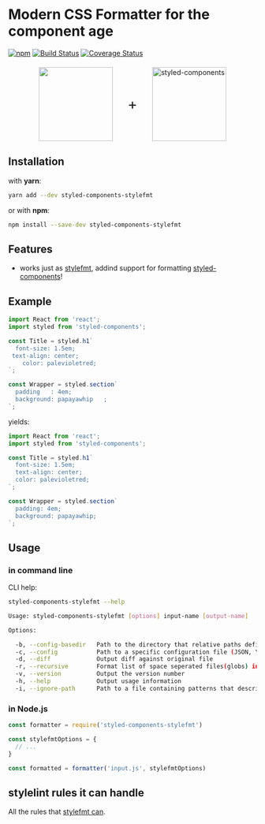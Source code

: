 # Modern CSS Formatter for the component age

[![npm](https://img.shields.io/npm/v/styled-components-stylefmt.svg)](https://www.npmjs.com/package/styled-components-stylefmt)
[![Build Status](https://travis-ci.org/EnoahNetzach/styled-components-stylefmt.svg?branch=master)](https://travis-ci.org/EnoahNetzach/styled-components-stylefmt)
[![Coverage Status](https://coveralls.io/repos/github/EnoahNetzach/styled-components-stylefmt/badge.svg?branch=master)](https://coveralls.io/github/EnoahNetzach/styled-components-stylefmt?branch=master)

<div style="display: flex; width: 100%; align-items: center; justify-content: center; margin: 20px 0;">
  <a href="https://github.com/morishitter/stylefmt">
    <img width="150px" src="http://morishitter.github.io/stylefmt-logo.svg">
  </a>
  
  <span style="margin: 0 30px; font-size: 30px;">+</span>
  
  <a href="https://github.com/styled-components/styled-components">
    <img alt="styled-components" src="https://raw.githubusercontent.com/styled-components/brand/master/styled-components.png" width="150px" />
  </a>
</div>

## Installation

with **yarn**:

```bash
yarn add --dev styled-components-stylefmt
```

or with **npm**:

```bash
npm install --save-dev styled-components-stylefmt
```

## Features

- works just as [stylefmt](https://www.npmjs.com/package/stylefmt), addind support for formatting [styled-components](https://www.npmjs.com/package/styled-components)!

## Example

```js
import React from 'react';
import styled from 'styled-components';

const Title = styled.h1`
  font-size: 1.5em;
 text-align: center;
    color: palevioletred;
`;

const Wrapper = styled.section`
  padding   : 4em;
  background: papayawhip   ;
`;
```

yields:

```js
import React from 'react';
import styled from 'styled-components';

const Title = styled.h1`
  font-size: 1.5em;
  text-align: center;
  color: palevioletred;
`;

const Wrapper = styled.section`
  padding: 4em;
  background: papayawhip;
`;
```

## Usage

### in command line

CLI help:

```bash
styled-components-stylefmt --help
```

```bash
Usage: styled-components-stylefmt [options] input-name [output-name]

Options:

  -b, --config-basedir   Path to the directory that relative paths defining \\"extends\\"
  -c, --config           Path to a specific configuration file (JSON, YAML, or CommonJS)
  -d, --diff             Output diff against original file
  -r, --recursive        Format list of space seperated files(globs) in place
  -v, --version          Output the version number
  -h, --help             Output usage information
  -i, --ignore-path      Path to a file containing patterns that describe files to ignore.
```

### in Node.js

```js
const formatter = require('styled-components-stylefmt')

const stylefmtOptions = {
  // ...
}

const formatted = formatter('input.js', stylefmtOptions)
```

## stylelint rules it can handle

All the rules that [stylefmt can](https://github.com/morishitter/stylefmt/blob/master/README.md#stylelint-rules-that-stylefmt-can-handle).
